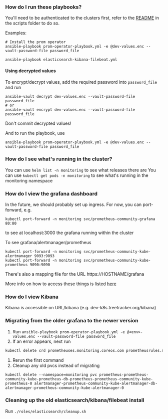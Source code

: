 ### How do I run these playbooks?

You'll need to be authenticated to the clusters first, refer to the [README](../scripts/README.md) in the scripts folder to do so.

Examples:

```
# Install the prom operator
ansible-playbook prom-operator-playbook.yml -e @dev-values.enc --vault-password-file password_file

ansible-playbook elasticsearch-kibana-filebeat.yml
```

#### Using decrypted values

To encrypt/decrypt values, add the required password into `password_file` and run

```
ansible-vault decrypt dev-values.enc --vault-password-file password_file
# or
ansible-vault encrypt dev-values.enc --vault-password-file password_file
```

Don't commit decrypted values!

And to run the playbook, use

```
ansible-playbook prom-operator-playbook.yml -e @dev-values.enc --vault-password-file password_file
```

### How do I see what's running in the cluster?

You can use `helm list -n monitoring` to see what releases there are
You can use `kubectl get pods -n monitoring` to see what's running in the monitoring namespace

### How do I view the grafana dashboard

In the future, we should probably set up ingress.
For now, you can port-forward, e.g.
```
kubectl port-forward -n monitoring svc/prometheus-community-grafana 80:80
```
to see at localhost:3000 the grafana running within the cluster

To see grafana/alertmanager/prometheus
```
kubectl port-forward -n monitoring svc/prometheus-community-kube-alertmanager 9093:9093
kubectl port-forward -n monitoring svc/prometheus-community-kube-prometheus 9090:9090
```

There's also a mapping file for the URL https://HOSTNAME/grafana

More info on how to access these things is listed [here](https://www.digitalocean.com/community/tutorials/how-to-set-up-digitalocean-kubernetes-cluster-monitoring-with-helm-and-prometheus-operator)


### How do I view Kibana

Kibana is accessible on URL/kibana (e.g. dev-k8s.treetracker.org/kibana)


### Migrating from the older grafana to the newer version

1. Run `ansible-playbook prom-operator-playbook.yml -e @<env>-values.enc --vault-password-file password_file`
1. If an error appears, next run
```bash
kubectl delete crd prometheuses.monitoring.coreos.com prometheusrules.monitoring.coreos.com alertmanagers.monitoring.coreos.com alertmanagerconfigs.monitoring.coreos.com
```
1. Rerun the first command
1. Cleanup any old pvcs instead of migrating
```
kubectl delete --namespace=monitoring pvc prometheus-prometheus-community-kube-prometheus-db-prometheus-prometheus-community-kube-prometheus-0 alertmanager-prometheus-community-kube-alertmanager-db-alertmanager-prometheus-community-kube-alertmanager-0
```

### Cleaning up the old elasticsearch/kibana/filebeat install
Run `./roles/elasticsearch/cleanup.sh`
